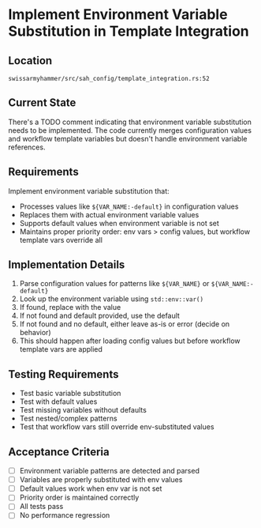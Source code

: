 # Implement Environment Variable Substitution in Template Integration

## Location
`swissarmyhammer/src/sah_config/template_integration.rs:52`

## Current State
There's a TODO comment indicating that environment variable substitution needs to be implemented. The code currently merges configuration values and workflow template variables but doesn't handle environment variable references.

## Requirements
Implement environment variable substitution that:
- Processes values like `${VAR_NAME:-default}` in configuration values
- Replaces them with actual environment variable values
- Supports default values when environment variable is not set
- Maintains proper priority order: env vars > config values, but workflow template vars override all

## Implementation Details
1. Parse configuration values for patterns like `${VAR_NAME}` or `${VAR_NAME:-default}`
2. Look up the environment variable using `std::env::var()`
3. If found, replace with the value
4. If not found and default provided, use the default
5. If not found and no default, either leave as-is or error (decide on behavior)
6. This should happen after loading config values but before workflow template vars are applied

## Testing Requirements
- Test basic variable substitution
- Test with default values
- Test missing variables without defaults
- Test nested/complex patterns
- Test that workflow vars still override env-substituted values

## Acceptance Criteria
- [ ] Environment variable patterns are detected and parsed
- [ ] Variables are properly substituted with env values
- [ ] Default values work when env var is not set
- [ ] Priority order is maintained correctly
- [ ] All tests pass
- [ ] No performance regression